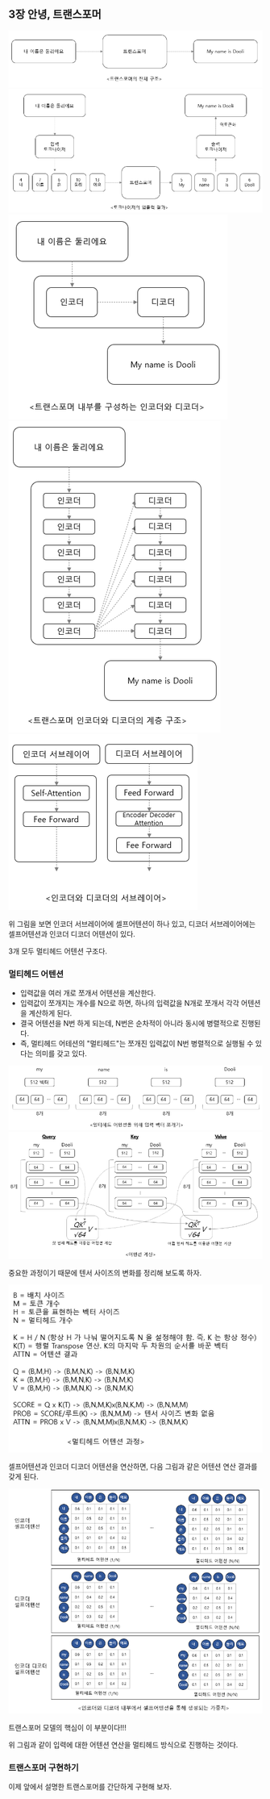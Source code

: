 ## 3장 안녕, 트랜스포머

<img src="트랜스포머의_전체_구조.png">

<img src="토크나이저의_입출력_결과.png">

<img src="트랜스포머_내부를_구성하는_인코더와_디코더.png">

<img src="트랜스포머_인코더와_디코더의_계층_구조.png">

<img src="인코더와_디코더의_서브레이어.png">

위 그림을 보면 인코더 서브레이어에 셀프어텐션이 하나 있고, 디코더 서브레이어에는 셀프어텐션과 인코더 디코더 어텐션이 있다.

3개 모두 멀티헤드 어텐션 구조다.


### 멀티헤드 어텐션

- 입력값을 여러 개로 쪼개서 어텐션을 계산한다.
- 입력값이 쪼개지는 개수를 N으로 하면, 하나의 입력값을 N개로 쪼개서 각각 어텐션을 계산하게 된다.
- 결국 어텐션을 N번 하게 되는데, N번은 순차적이 아니라 동시에 병렬적으로 진행된다.
- 즉, 멀티헤드 어테션의 "멀티헤드"는 쪼개진 입력값이 N번 병렬적으로 실행될 수 있다는 의미를 갖고 있다.

<img src="멀티헤드_어텐션을_위해_입력_벡터_쪼개기.png">

<img src="어텐션_계산.png">

중요한 과정이기 때문에 텐서 사이즈의 변화를 정리해 보도록 하자.

<img src="멀티헤드_어텐션_과정.png">

셀프어텐션과 인코더 디코더 어텐션을 연산하면, 다음 그림과 같은 어텐션 연산 결과를 갖게 된다.

<img src="인코더와_디코더_내부에서_셀프어텐션을_통해_생성되는_가중치.png">

트랜스포머 모델의 핵심이 이 부분이다!!!

위 그림과 같이 입력에 대한 어텐션 연산을 멀티헤드 방식으로 진행하는 것이다.



### 트랜스포머 구현하기

이제 앞에서 설명한 트랜스포머를 간단하게 구현해 보자.